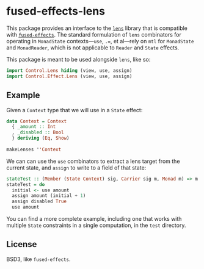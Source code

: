 # fused-effects-lens

This package provides an interface to the [`lens`](https://github.com/ekmett/lens) library that is compatible with [`fused-effects`](https://github.com/robrix/fused-effects). The standard formulation of `lens` combinators for operating in `MonadState` contexts—`use`, `.=`, et al—rely on `mtl` for `MonadState` and `MonadReader`, which is not applicable to `Reader` and `State` effects.

This package is meant to be used alongside `lens`, like so:

``` haskell
import Control.Lens hiding (view, use, assign)
import Control.Effect.Lens (view, use, assign)
```

## Example

Given a `Context` type that we will use in a `State` effect:

``` haskell
data Context = Context
  { _amount :: Int
  , _disabled :: Bool
  } deriving (Eq, Show)
  
makeLenses ''Context
```

We can can use the `use` combinators to extract a lens target from the current state, and `assign` to write to a field of that state:

``` haskell
stateTest :: (Member (State Context) sig, Carrier sig m, Monad m) => m Int
stateTest = do
  initial <- use amount
  assign amount (initial + 1)
  assign disabled True
  use amount
```

You can find a more complete example, including one that works with multiple `State` constraints in a single computation, in the `test` directory.

## License

BSD3, like `fused-effects`.
